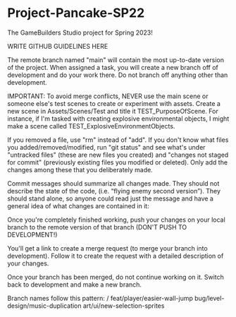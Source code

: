 # Project-Pancake-SP22

The GameBuilders Studio project for Spring 2023!

WRITE GITHUB GUIDELINES HERE

The remote branch named "main" will contain the most up-to-date version of the project. When assigned a task, you will create a new branch off of development and do your work there. Do not branch off anything other than development.

IMPORTANT: To avoid merge conflicts, NEVER use the main scene or someone else's test scenes to create or experiment with assets. Create a new scene in Assets/Scenes/Test and title it TEST_PurposeOfScene. For instance, if I'm tasked with creating explosive environmental objects, I might make a scene called TEST_ExplosiveEnvironmentObjects. 

If you removed a file, use "rm" instead of "add". If you don't know what files you added/removed/modified, run "git status" and see what's under "untracked files" (these are new files you created) and "changes not staged for commit" (previously existing files you modified or deleted). Only add the changes among these that you deliberately made.

Commit messages should summarize all changes made. They should not describe the state of the code, (i.e. “flying enemy second version”). They should stand alone, so anyone could read just the message and have a general idea of what changes are contained in it:

Once you're completely finished working, push your changes on your local branch to the remote version of that branch (DON'T PUSH TO DEVELOPMENT!)

You'll get a link to create a merge request (to merge your branch into development). Follow it to create the request with a detailed description of your changes.

Once your branch has been merged, do not continue working on it. Switch back to development and make a new branch.

Branch names follow this pattern:
<type of branch>/<branch title>
feat/player/easier-wall-jump
bug/level-design/music-duplication
art/ui/new-selection-sprites
